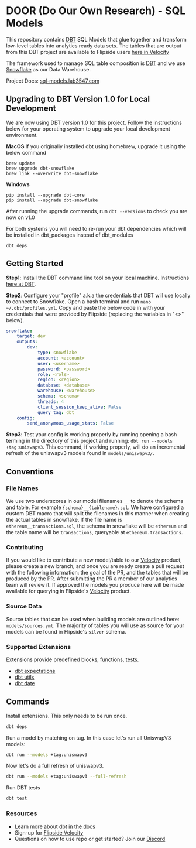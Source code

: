 # DOOR (Do Our Own Research) - SQL Models

This repository contains [DBT](https://docs.getdbt.com/docs/introduction) SQL Models that glue together and transform low-level tables into analytics ready data sets. The tables that are output from this DBT project are available to Flipside users [here in Velocity](https://app.flipsidecrypto.com/auth/signup/velocity)

The framework used to manage SQL table composition is [DBT](https://docs.getdbt.com/docs/introduction) and we use [Snowflake](https://docs.snowflake.com/en/index.html) as our Data Warehouse.

Project Docs: [sql-models.lab3547.com](http://sql-models.lab3547.com/#!/overview)

## Upgrading to DBT Version 1.0 for Local Development
We are now using DBT version 1.0 for this project.  Follow the instructions below for your operating system to upgrade your local development environment.

**MacOS**
If you originally installed dbt using homebrew, upgrade it using the below command
```
brew update
brew upgrade dbt-snowflake
brew link --overwrite dbt-snowflake
```

**Windows**
```
pip install --upgrade dbt-core
pip install --upgrade dbt-snowflake
```
After running the upgrade commands, run `dbt --versions` to check you are now on v1.0

For both systems you will need to re-run your dbt dependencies which will be installed in dbt_packages instead of dbt_modules

```
dbt deps
```

## Getting Started

**Step1**: Install the DBT command line tool on your local machine. Instructions [here at DBT](https://docs.getdbt.com/dbt-cli/installation).

**Step2**: Configure your "profile" a.k.a the credentials that DBT will use locally to connect to Snowflake.
Open a bash terminal and run `nano ~/.dbt/profiles.yml`. Copy and paste the below code in with your credentials that were provided by Flipside (replacing the variables in "<>" below).

```yml
snowflake:
    target: dev
    outputs:
        dev:
            type: snowflake
            account: <account>
            user: <username>
            password: <password>
            role: <role>
            region: <region>
            database: <database>
            warehouse: <warehouse>
            schema: <schema>
            threads: 4
            client_session_keep_alive: False
            query_tag: dbt
    config:
        send_anonymous_usage_stats: False
```

**Step3**: Test your config is working properly by running opening a bash terming in the directory of this project and running: `dbt run --models +tag:uniswapv3`. This command, if working properly, will do an incremental refresh of the uniswapv3 models found in `models/uniswapv3/`.

## Conventions

### File Names

We use two underscores in our model filenames `__` to denote the schema and table. For example `{schema}__{tablename}.sql`. We have configured a custom DBT macro that will split the filenames in this manner when creating the actual tables in snowflake. If the file name is `ethereum__transactions.sql`, the schema in snowflake will be `ethereum` and the table name will be `transactions`, queryable at `ethereum.transactions`.

### Contributing

If you would like to contribute a new model/table to our [Velocity](https://app.flipsidecrypto.com/auth/signup/velocity) product, please create a new branch, and once you are ready create a pull request with the following information: the goal of the PR, and the tables that will be produced by the PR. After submitting the PR a member of our analytics team will review it. If approved the models you produce here will be made available for querying in Flipside's [Velocity](https://app.flipsidecrypto.com/auth/signup/velocity) product.

### Source Data

Source tables that can be used when building models are outlined here: `models/sources.yml`. The majority of tables you will use as source for your models can be found in Flipside's `silver` schema.

### Supported Extensions

Extensions provide predefined blocks, functions, tests.

- [dbt expectations](https://github.com/calogica/dbt-expectations)
- [dbt utils](https://github.com/dbt-labs/dbt-utils)
- [dbt date](https://github.com/calogica/dbt-date)

## Commands

Install extensions. This only needs to be run once.

```sh
dbt deps
```

Run a model by matching on tag. In this case let's run all UniswapV3 models:

```sh
dbt run --models +tag:uniswapv3

```

Now let's do a full refresh of uniswapv3.

```sh
dbt run --models +tag:uniswapv3 --full-refresh
```

Run DBT tests

```sh
dbt test
```

### Resources

- Learn more about dbt [in the docs](https://docs.getdbt.com/docs/introduction)
- Sign-up for [Flipside Velocity](https://app.flipsidecrypto.com/auth/signup/velocity)
- Questions on how to use repo or get started? Join our [Discord]()
